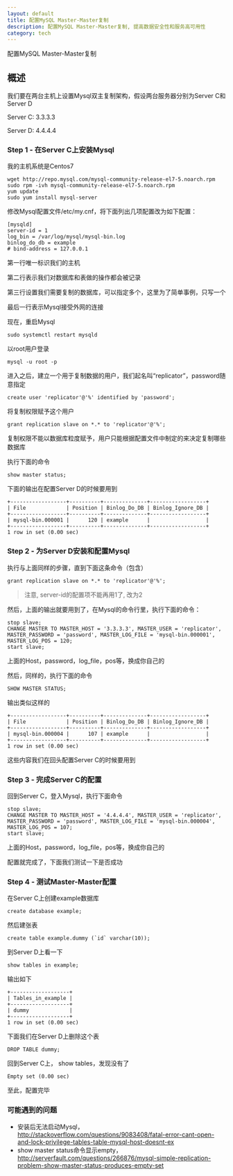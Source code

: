 ```yaml
---
layout: default
title: 配置MySQL Master-Master复制
description: 配置MySQL Master-Master复制, 提高数据安全性和服务高可用性
category: tech
---
```


配置MySQL Master-Master复制

## 概述

我们要在两台主机上设置Mysql双主复制架构，假设两台服务器分别为Server C和Server D

Server C: 3.3.3.3

Server D: 4.4.4.4

### Step 1 - 在Server C上安装Mysql

我的主机系统是Centos7

```
wget http://repo.mysql.com/mysql-community-release-el7-5.noarch.rpm
sudo rpm -ivh mysql-community-release-el7-5.noarch.rpm
yum update
sudo yum install mysql-server
```

修改Mysql配置文件/etc/my.cnf，将下面列出几项配置改为如下配置：

```
[mysqld]
server-id = 1
log_bin = /var/log/mysql/mysql-bin.log
binlog_do_db = example
# bind-address = 127.0.0.1
```

第一行唯一标识我们的主机

第二行表示我们对数据库和表做的操作都会被记录

第三行设置我们需要复制的数据库，可以指定多个，这里为了简单事例，只写一个

最后一行表示Mysql接受外网的连接

现在，重启Mysql

```
sudo systemctl restart mysqld
```

以root用户登录

```
mysql -u root -p
```

进入之后，建立一个用于复制数据的用户，我们起名叫“replicator”，password随意指定

```
create user 'replicator'@'%' identified by 'password';
```

将复制权限赋予这个用户

```
grant replication slave on *.* to 'replicator'@'%';
```

复制权限不能以数据库粒度赋予，用户只能根据配置文件中制定的来决定复制哪些数据库

执行下面的命令

```
show master status;
```

下面的输出在配置Server D的时候要用到

```
+------------------+----------+--------------+------------------+  
| File             | Position | Binlog_Do_DB | Binlog_Ignore_DB |  
+------------------+----------+--------------+------------------+  
| mysql-bin.000001 |      120 | example      |                  |  
+------------------+----------+--------------+------------------+  
1 row in set (0.00 sec)
```

### Step 2 - 为Server D安装和配置Mysql

执行与上面同样的步骤，直到下面这条命令（包含）

```
grant replication slave on *.* to 'replicator'@'%';
```

> 注意, server-id的配置项不能再用1了, 改为2

然后，上面的输出就要用到了，在Mysql的命令行里，执行下面的命令：

```
stop slave;
CHANGE MASTER TO MASTER_HOST = '3.3.3.3', MASTER_USER = 'replicator', MASTER_PASSWORD = 'password', MASTER_LOG_FILE = 'mysql-bin.000001', MASTER_LOG_POS = 120;
start slave;
```

上面的Host，password，log_file，pos等，换成你自己的

然后，同样的，执行下面的命令

```
SHOW MASTER STATUS;
```

输出类似这样的

```
+------------------+----------+--------------+------------------+  
| File             | Position | Binlog_Do_DB | Binlog_Ignore_DB |  
+------------------+----------+--------------+------------------+  
| mysql-bin.000004 |      107 | example      |                  |  
+------------------+----------+--------------+------------------+  
1 row in set (0.00 sec)
```

这些内容我们在回头配置Server C的时候要用到

### Step 3 - 完成Server C的配置

回到Server C，登入Mysql，执行下面命令

```
stop slave;
CHANGE MASTER TO MASTER_HOST = '4.4.4.4', MASTER_USER = 'replicator', MASTER_PASSWORD = 'password', MASTER_LOG_FILE = 'mysql-bin.000004', MASTER_LOG_POS = 107;
start slave;
```

上面的Host，password，log_file，pos等，换成你自己的

配置就完成了，下面我们测试一下是否成功

### Step 4 - 测试Master-Master配置

在Server C上创建example数据库

```
create database example;
```

然后建张表

```
create table example.dummy (`id` varchar(10));
```

到Server D上看一下

```
show tables in example;
```

输出如下

```
+-------------------+  
| Tables_in_example |  
+-------------------+  
| dummy             |  
+-------------------+  
1 row in set (0.00 sec)
```

下面我们在Server D上删除这个表

```
DROP TABLE dummy;
```

回到Server C上， show tables，发现没有了

```
Empty set (0.00 sec)
```

至此，配置完毕

### 可能遇到的问题

* 安装后无法启动Mysql，<http://stackoverflow.com/questions/9083408/fatal-error-cant-open-and-lock-privilege-tables-table-mysql-host-doesnt-ex>
* show master status命令显示empty，<http://serverfault.com/questions/266876/mysql-simple-replication-problem-show-master-status-produces-empty-set>
